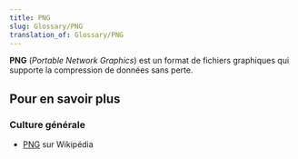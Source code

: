 ```yaml
---
title: PNG
slug: Glossary/PNG
translation_of: Glossary/PNG
---
```


**PNG** (_Portable Network Graphics_) est un format de fichiers graphiques qui supporte la compression de données sans perte.

## Pour en savoir plus

### Culture générale

- [PNG](https://fr.wikipedia.org/wiki/Portable_Network_Graphics) sur Wikipédia
